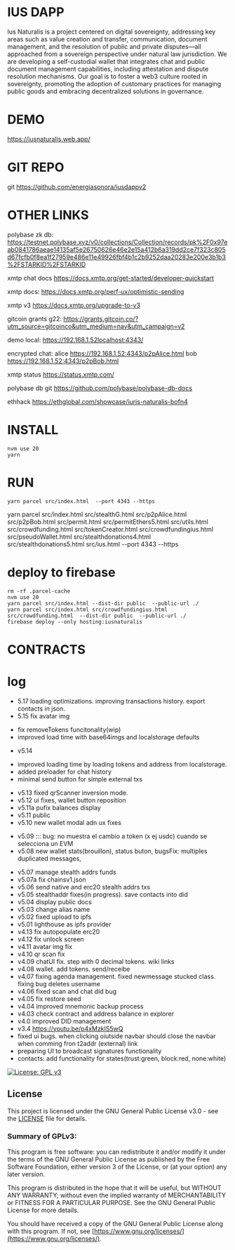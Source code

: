 # IUS DAPP

Ius Naturalis is a project centered on digital sovereignty, addressing key areas such as value creation and transfer, communication, document management, and the resolution of public and private disputes—all approached from a sovereign perspective under natural law jurisdiction.
We are developing a self-custodial wallet that integrates chat and public document management capabilities, including attestation and dispute resolution mechanisms.
Our goal is to foster a web3 culture rooted in sovereignty, promoting the adoption of customary practices for managing public goods and embracing decentralized solutions in governance.


# DEMO
https://iusnaturalis.web.app/

# GIT REPO
git https://github.com/energiasonora/iusdappv2

# OTHER LINKS

polybase zk db: https://testnet.polybase.xyz/v0/collections/Collection/records/pk%2F0x97eab0841786aeae14135af5e26750626e46e2e15a412b6a319dd2ce7f323c805d67fcfb0f8ea1f27959e486e11e49926fbf4b1c2b9252daa20283e200e3b1b3%2FSTARKID%2FSTARKID


xmtp chat docs https://docs.xmtp.org/get-started/developer-quickstart

xmtp docs: https://docs.xmtp.org/perf-ux/optimistic-sending

xmtp v3 https://docs.xmtp.org/upgrade-to-v3

gitcoin grants g22: https://grants.gitcoin.co/?utm_source=gitcoinco&utm_medium=nav&utm_campaign=v2


demo local: https://192.168.1.52localhost:4343/

encrypted chat:
alice https://192.168.1.52:4343/p2pAlice.html
bob https://192.168.1.52:4343/p2pBob.html

xmtp status https://status.xmtp.com/


polybase db git https://github.com/polybase/polybase-db-docs

ethhack 
https://ethglobal.com/showcase/iuris-naturalis-bofn4

# INSTALL
```
nvm use 20
yarn                              
```

# RUN
```
yarn parcel src/index.html  --port 4343 --https
```
<!-- 
yarn parcel src/index.html  src/stealthG.html src/p2pAlice.html  src/p2pBob.html --port 4343 --https
  -->
  <!-- yarn parcel src/index.html  src/stealthG.html src/p2pAlice.html  src/p2pBob.html src/permit.html src/permitEthers5.html src/utils.html src/crowdfunding.html src/tokenCreator.html src/loginxmtp.html src/signxmtp.html  src/crowdfundingius.html src/logandsignxmtp.html src/stealthdonations4.html --port 4343 --https -->

yarn parcel src/index.html  src/stealthG.html src/p2pAlice.html  src/p2pBob.html src/permit.html src/permitEthers5.html src/utils.html src/crowdfunding.html src/tokenCreator.html   src/crowdfundingius.html src/pseudoWallet.html  src/stealthdonations4.html src/stealthdonations5.html src/ius.html --port 4343 --https

# deploy to firebase

```
rm -rf .parcel-cache
nvm use 20
yarn parcel src/index.html --dist-dir public  --public-url ./
yarn parcel src/index.html src/crowdfundingius.html src/crowdfunding.html  --dist-dir public  --public-url ./
firebase deploy --only hosting:iusnaturalis
```


# CONTRACTS
<!-- testnet v5 0x70F0B5fa20C296703fe101f294913cd1B6cCE053 -->

# log
- 5.17 loading optimizations. improving transactions history. export contacts in json.
- 5.15 fix avatar img
* fix removeTokens funcitonality(wip)
* improved load time with base64imgs and localstorage defaults
- v5.14 
* improved loading time by loading tokens and address from localstorage.
* added preloader for chat history
* minimal send button for simple external txs
- v5.13 fixed qrScanner inversion mode.
- v5.12 ui fixes, wallet button reposition
- v5.11a pufix balances display
- v5.11 public
- v5.10 new wallet modal adn ux fixes
* v5.09 ::: bug: no muestra el cambio a token (x ej usdc) cuando se selecciona un EVM
* v5.08 new wallet stats(brouillon), status buton, bugsFix: multiples duplicated messages, 
- v5.07 manage stealth addrs funds
- v5.07a fix chainsv1.json
- v5.06 send native and erc20 stealth addrs txs
- v5.05 stealthaddr fixes(in progress). save contacts into did
- v5.04 display public docs
- v5.03 change alias name
- v5.02 fixed upload to ipfs
- v5.01 lighthouse as ipfs provider
- v4.13 fix autopopulate erc20
- v4.12 fix unlock screen
- v4.11 avatar img fix
- v4.10 qr scan fix
- v4.09 chatUI fix. step with 0 decimal tokens. wiki links
- v4.08 wallet. add tokens. send/receibe
- v4.07 fixing agenda management. fixed newmessage stucked class. fixing bug deletes username
- v4.06 fixed scan and chat did bug
- v4.05 fix restore seed
- v4.04 improved mnemonic backup process
- v4.03 check contract and address balance in explorer
- v4.0 improved DID management
- v3.4 https://youtu.be/p4xMzkIS5wQ
- fixed ui bugs. when clicking oiutside navbar should close the navbar when comming fron t2addr (external) link 
- preparing UI to broadcast signatures functionality
- contacts: add functionality for states(trust:green, block:red, none:white)

[![License: GPL v3](https://img.shields.io/badge/License-GPLv3-blue.svg)](https://www.gnu.org/licenses/gpl-3.0)

## License

This project is licensed under the GNU General Public License v3.0 - see the [LICENSE](LICENSE) file for details.

### Summary of GPLv3:
This program is free software: you can redistribute it and/or modify it under the terms of the GNU General Public License as published by the Free Software Foundation, either version 3 of the License, or (at your option) any later version.

This program is distributed in the hope that it will be useful, but WITHOUT ANY WARRANTY; without even the implied warranty of MERCHANTABILITY or FITNESS FOR A PARTICULAR PURPOSE. See the GNU General Public License for more details.

You should have received a copy of the GNU General Public License along with this program. If not, see [https://www.gnu.org/licenses/](https://www.gnu.org/licenses/).
